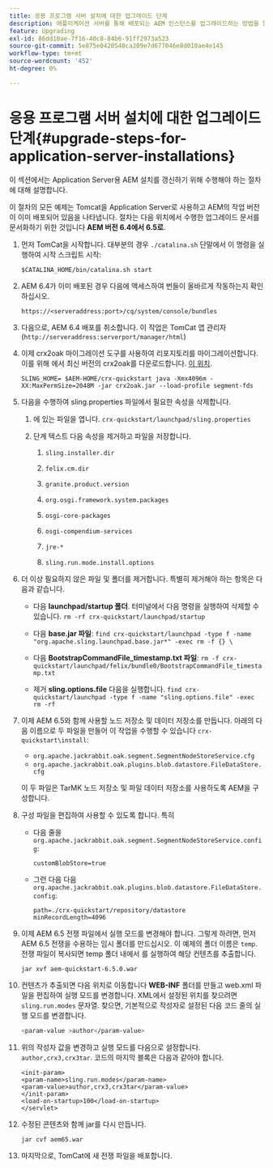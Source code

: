 ```yaml
---
title: 응용 프로그램 서버 설치에 대한 업그레이드 단계
description: 애플리케이션 서버를 통해 배포되는 AEM 인스턴스를 업그레이드하는 방법을 알아봅니다.
feature: Upgrading
exl-id: 86dd10ae-7f16-40c8-84b6-91ff2973a523
source-git-commit: 5e875e0420540ca209e7d677046e8d010ae4e145
workflow-type: tm+mt
source-wordcount: '452'
ht-degree: 0%

---
```


# 응용 프로그램 서버 설치에 대한 업그레이드 단계{#upgrade-steps-for-application-server-installations}

이 섹션에서는 Application Server용 AEM 설치를 갱신하기 위해 수행해야 하는 절차에 대해 설명합니다.

이 절차의 모든 예제는 Tomcat을 Application Server로 사용하고 AEM의 작업 버전이 이미 배포되어 있음을 나타냅니다. 절차는 다음 위치에서 수행한 업그레이드 문서를 문서화하기 위한 것입니다 **AEM 버전 6.4에서 6.5로**.

1. 먼저 TomCat을 시작합니다. 대부분의 경우 `./catalina.sh` 단말에서 이 명령을 실행하여 시작 스크립트 시작:

   ```shell
   $CATALINA_HOME/bin/catalina.sh start
   ```

1. AEM 6.4가 이미 배포된 경우 다음에 액세스하여 번들이 올바르게 작동하는지 확인하십시오.

   ```shell
   https://<serveraddress:port>/cq/system/console/bundles
   ```

1. 다음으로, AEM 6.4 배포를 취소합니다. 이 작업은 TomCat 앱 관리자(`http://serveraddress:serverport/manager/html`)

1. 이제 crx2oak 마이그레이션 도구를 사용하여 리포지토리를 마이그레이션합니다. 이를 위해 에서 최신 버전의 crx2oak를 다운로드합니다. [이 위치](https://repo1.maven.org/maven2/com/adobe/granite/crx2oak/).

   ```shell
   SLING_HOME= $AEM-HOME/crx-quickstart java -Xmx4096m -XX:MaxPermSize=2048M -jar crx2oak.jar --load-profile segment-fds
   ```

1. 다음을 수행하여 sling.properties 파일에서 필요한 속성을 삭제합니다.

   1. 에 있는 파일을 엽니다. `crx-quickstart/launchpad/sling.properties`
   1. 단계 텍스트 다음 속성을 제거하고 파일을 저장합니다.

      1. `sling.installer.dir`

      1. `felix.cm.dir`

      1. `granite.product.version`

      1. `org.osgi.framework.system.packages`

      1. `osgi-core-packages`

      1. `osgi-compendium-services`

      1. `jre-*`

      1. `sling.run.mode.install.options`

1. 더 이상 필요하지 않은 파일 및 폴더를 제거합니다. 특별히 제거해야 하는 항목은 다음과 같습니다.

   * 다음 **launchpad/startup 폴더**. 터미널에서 다음 명령을 실행하여 삭제할 수 있습니다. `rm -rf crx-quickstart/launchpad/startup`

   * 다음 **base.jar 파일**: `find crx-quickstart/launchpad -type f -name "org.apache.sling.launchpad.base.jar*" -exec rm -f {} \`

   * 다음 **BootstrapCommandFile_timestamp.txt 파일**: `rm -f crx-quickstart/launchpad/felix/bundle0/BootstrapCommandFile_timestamp.txt`

   * 제거 **sling.options.file** 다음을 실행합니다. `find crx-quickstart/launchpad -type f -name "sling.options.file" -exec rm -rf`

1. 이제 AEM 6.5와 함께 사용할 노드 저장소 및 데이터 저장소를 만듭니다. 아래의 다음 이름으로 두 파일을 만들어 이 작업을 수행할 수 있습니다 `crx-quickstart\install`:

   * `org.apache.jackrabbit.oak.segment.SegmentNodeStoreService.cfg`
   * `org.apache.jackrabbit.oak.plugins.blob.datastore.FileDataStore.cfg`

   이 두 파일은 TarMK 노드 저장소 및 파일 데이터 저장소를 사용하도록 AEM을 구성합니다.

1. 구성 파일을 편집하여 사용할 수 있도록 합니다. 특히

   * 다음 줄을 `org.apache.jackrabbit.oak.segment.SegmentNodeStoreService.config`:

      `customBlobStore=true`

   * 그런 다음 다음 `org.apache.jackrabbit.oak.plugins.blob.datastore.FileDataStore.config`:

      ```
      path=./crx-quickstart/repository/datastore
      minRecordLength=4096
      ```

1. 이제 AEM 6.5 전쟁 파일에서 실행 모드를 변경해야 합니다. 그렇게 하려면, 먼저 AEM 6.5 전쟁을 수용하는 임시 폴더를 만드십시오. 이 예제의 폴더 이름은 `temp`. 전쟁 파일이 복사되면 temp 폴더 내에서 를 실행하여 해당 컨텐츠를 추출합니다.

   ```
   jar xvf aem-quickstart-6.5.0.war
   ```

1. 컨텐츠가 추출되면 다음 위치로 이동합니다 **WEB-INF** 폴더를 만들고 web.xml 파일을 편집하여 실행 모드를 변경합니다. XML에서 설정된 위치를 찾으려면 `sling.run.modes` 문자열. 찾으면, 기본적으로 작성자로 설정된 다음 코드 줄의 실행 모드를 변경합니다.

   ```bash
   <param-value >author</param-value>
   ```

1. 위의 작성자 값을 변경하고 실행 모드를 다음으로 설정합니다. `author,crx3,crx3tar`. 코드의 마지막 블록은 다음과 같아야 합니다.

   ```
   <init-param>
   <param-name>sling.run.modes</param-name>
   <param-value>author,crx3,crx3tar</param-value>
   </init-param>
   <load-on-startup>100</load-on-startup>
   </servlet>
   ```

1. 수정된 콘텐츠와 함께 jar를 다시 만듭니다.

   ```bash
   jar cvf aem65.war
   ```

1. 마지막으로, TomCat에 새 전쟁 파일을 배포합니다.
